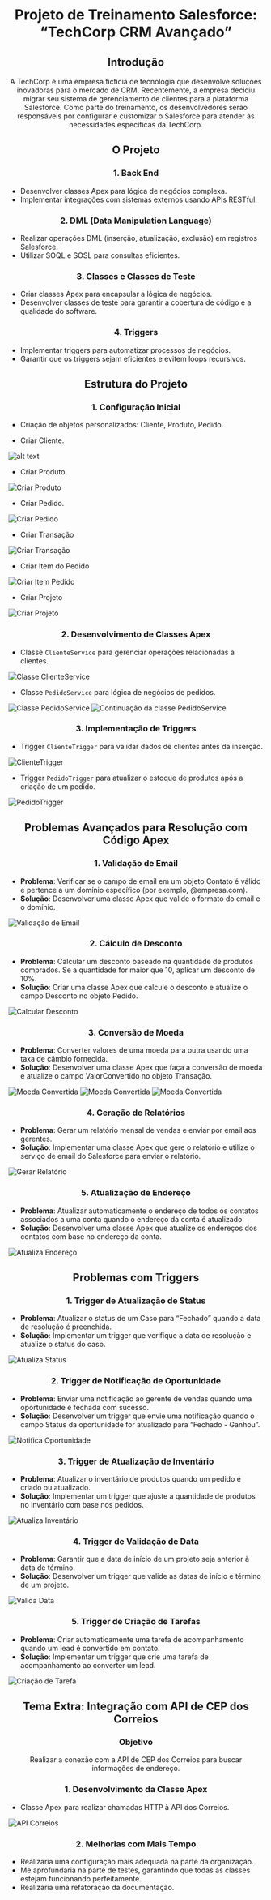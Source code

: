 <h1 align="center"><strong>Projeto de Treinamento Salesforce: “TechCorp CRM Avançado”</strong></h1>

<h2 align="center"><strong>Introdução</strong></h2>

<p align="center">
  A TechCorp é uma empresa fictícia de tecnologia que desenvolve soluções inovadoras para o mercado de CRM. Recentemente, a empresa decidiu migrar seu sistema de gerenciamento de clientes para a plataforma Salesforce. Como parte do treinamento, os desenvolvedores serão responsáveis por configurar e customizar o Salesforce para atender às necessidades específicas da TechCorp.
</p>

<h2 align="center"><strong>O Projeto</strong></h2>

<h3 align="center"><strong>1. Back End</strong></h3>

- Desenvolver classes Apex para lógica de negócios complexa.
- Implementar integrações com sistemas externos usando APIs RESTful.

<h3 align="center"><strong>2. DML (Data Manipulation Language)</strong></h3>

- Realizar operações DML (inserção, atualização, exclusão) em registros Salesforce.
- Utilizar SOQL e SOSL para consultas eficientes.

<h3 align="center"><strong>3. Classes e Classes de Teste</strong></h3>

- Criar classes Apex para encapsular a lógica de negócios.
- Desenvolver classes de teste para garantir a cobertura de código e a qualidade do software.

<h3 align="center"><strong>4. Triggers</strong></h3>

- Implementar triggers para automatizar processos de negócios.
- Garantir que os triggers sejam eficientes e evitem loops recursivos.

<h2 align="center"><strong>Estrutura do Projeto</strong></h2>

<h3 align="center"><strong>1. Configuração Inicial</strong></h3>

- Criação de objetos personalizados: Cliente, Produto, Pedido.

- Criar Cliente.

![alt text](assets/imageCriarCliente.png)

- Criar Produto.

![Criar Produto](assets/imageCriarProduto.png)

- Criar Pedido.

![Criar Pedido](assets/image-2.png)

- Criar Transação

![Criar Transação](assets/imageCriarTransacao.png)

- Criar Item do Pedido

![Criar Item Pedido](assets/imageCriarItemPedido.png)

- Criar Projeto

![Criar Projeto](assets/imageCriarProjeto.png)

<h3 align="center"><strong>2. Desenvolvimento de Classes Apex</strong></h3>

- Classe `ClienteService` para gerenciar operações relacionadas a clientes.

![Classe ClienteService](assets/image-4.png)

- Classe `PedidoService` para lógica de negócios de pedidos.

![Classe PedidoService](assets/image-3.png)
![Continuação da classe PedidoService](assets/image-5.png)

<h3 align="center"><strong>3. Implementação de Triggers</strong></h3>

- Trigger `ClienteTrigger` para validar dados de clientes antes da inserção.

![ClienteTrigger](assets/image-7.png)

- Trigger `PedidoTrigger` para atualizar o estoque de produtos após a criação de um pedido.

![PedidoTrigger](assets/image-6.png)

<h2 align="center"><strong>Problemas Avançados para Resolução com Código Apex</strong></h2>

<h3 align="center"><strong>1. Validação de Email</strong></h3>

- **Problema**: Verificar se o campo de email em um objeto Contato é válido e pertence a um domínio específico (por exemplo, @empresa.com).
- **Solução**: Desenvolver uma classe Apex que valide o formato do email e o domínio.

![Validação de Email](assets/image-19.png)

<h3 align="center"><strong>2. Cálculo de Desconto</strong></h3>

- **Problema**: Calcular um desconto baseado na quantidade de produtos comprados. Se a quantidade for maior que 10, aplicar um desconto de 10%.
- **Solução**: Criar uma classe Apex que calcule o desconto e atualize o campo Desconto no objeto Pedido.

![Calcular Desconto](assets/image-13.png)

<h3 align="center"><strong>3. Conversão de Moeda</strong></h3>

- **Problema**: Converter valores de uma moeda para outra usando uma taxa de câmbio fornecida.
- **Solução**: Desenvolver uma classe Apex que faça a conversão de moeda e atualize o campo ValorConvertido no objeto Transação.

![Moeda Convertida](assets/image-15.png)
![Moeda Convertida](assets/image-16.png)
![Moeda Convertida](assets/image-17.png)

<h3 align="center"><strong>4. Geração de Relatórios</strong></h3>

- **Problema**: Gerar um relatório mensal de vendas e enviar por email aos gerentes.
- **Solução**: Implementar uma classe Apex que gere o relatório e utilize o serviço de email do Salesforce para enviar o relatório.

![Gerar Relatório](assets/image-14.png)

<h3 align="center"><strong>5. Atualização de Endereço</strong></h3>

- **Problema**: Atualizar automaticamente o endereço de todos os contatos associados a uma conta quando o endereço da conta é atualizado.
- **Solução**: Desenvolver uma classe Apex que atualize os endereços dos contatos com base no endereço da conta.

![Atualiza Endereço](assets/image-18.png)

<h2 align="center"><strong>Problemas com Triggers</strong></h2>

<h3 align="center"><strong>1. Trigger de Atualização de Status</strong></h3>

- **Problema**: Atualizar o status de um Caso para “Fechado” quando a data de resolução é preenchida.
- **Solução**: Implementar um trigger que verifique a data de resolução e atualize o status do caso.

![Atualiza Status](assets/image-20.png)

<h3 align="center"><strong>2. Trigger de Notificação de Oportunidade</strong></h3>

- **Problema**: Enviar uma notificação ao gerente de vendas quando uma oportunidade é fechada com sucesso.
- **Solução**: Desenvolver um trigger que envie uma notificação quando o campo Status da oportunidade for atualizado para “Fechado - Ganhou”.

![Notifica Oportunidade](assets/image-21.png)

<h3 align="center"><strong>3. Trigger de Atualização de Inventário</strong></h3>

- **Problema**: Atualizar o inventário de produtos quando um pedido é criado ou atualizado.
- **Solução**: Implementar um trigger que ajuste a quantidade de produtos no inventário com base nos pedidos.

![Atualiza Inventário](assets/image-22.png)

<h3 align="center"><strong>4. Trigger de Validação de Data</strong></h3>

- **Problema**: Garantir que a data de início de um projeto seja anterior à data de término.
- **Solução**: Desenvolver um trigger que valide as datas de início e término de um projeto.

![Valida Data](assets/image-23.png)

<h3 align="center"><strong>5. Trigger de Criação de Tarefas</strong></h3>

- **Problema**: Criar automaticamente uma tarefa de acompanhamento quando um lead é convertido em contato.
- **Solução**: Implementar um trigger que crie uma tarefa de acompanhamento ao converter um lead.

![Criação de Tarefa](assets/image-24.png)

<h2 align="center"><strong>Tema Extra: Integração com API de CEP dos Correios</strong></h2>

<h3 align="center"><strong>Objetivo</strong></h3>

<p align="center">Realizar a conexão com a API de CEP dos Correios para buscar informações de endereço.</p>

<h3 align="center"><strong>1. Desenvolvimento da Classe Apex</strong></h3>

- Classe Apex para realizar chamadas HTTP à API dos Correios.

![API Correios](assets/image-29.png)

<h3 align="center"><strong>2. Melhorias com Mais Tempo</strong></h3>

- Realizaria uma configuração mais adequada na parte da organização.
- Me aprofundaria na parte de testes, garantindo que todas as classes estejam funcionando perfeitamente.
- Realizaria uma refatoração da documentação.
